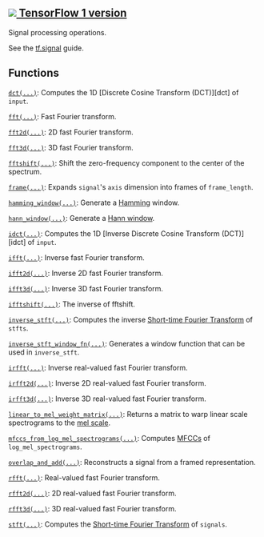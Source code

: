 [ ![](https://tensorflow.google.cn/images/tf_logo_32px.png) TensorFlow 1
version](/versions/r1.15/api_docs/python/tf/compat/v2/signal)  
---  
  
Signal processing operations.

See the [tf.signal](https://tensorflow.org/api_guides/python/contrib.signal)
guide.

## Functions

[`dct(...)`](https://tensorflow.google.cn/api_docs/python/tf/signal/dct):
Computes the 1D [Discrete Cosine Transform (DCT)][dct] of `input`.

[`fft(...)`](https://tensorflow.google.cn/api_docs/python/tf/signal/fft): Fast
Fourier transform.

[`fft2d(...)`](https://tensorflow.google.cn/api_docs/python/tf/signal/fft2d):
2D fast Fourier transform.

[`fft3d(...)`](https://tensorflow.google.cn/api_docs/python/tf/signal/fft3d):
3D fast Fourier transform.

[`fftshift(...)`](https://tensorflow.google.cn/api_docs/python/tf/signal/fftshift):
Shift the zero-frequency component to the center of the spectrum.

[`frame(...)`](https://tensorflow.google.cn/api_docs/python/tf/signal/frame):
Expands `signal`'s `axis` dimension into frames of `frame_length`.

[`hamming_window(...)`](https://tensorflow.google.cn/api_docs/python/tf/signal/hamming_window):
Generate a
[Hamming](https://en.wikipedia.org/wiki/Window_function#Hamming_window)
window.

[`hann_window(...)`](https://tensorflow.google.cn/api_docs/python/tf/signal/hann_window):
Generate a [Hann
window](https://en.wikipedia.org/wiki/Window_function#Hann_window).

[`idct(...)`](https://tensorflow.google.cn/api_docs/python/tf/signal/idct):
Computes the 1D [Inverse Discrete Cosine Transform (DCT)][idct] of `input`.

[`ifft(...)`](https://tensorflow.google.cn/api_docs/python/tf/signal/ifft):
Inverse fast Fourier transform.

[`ifft2d(...)`](https://tensorflow.google.cn/api_docs/python/tf/signal/ifft2d):
Inverse 2D fast Fourier transform.

[`ifft3d(...)`](https://tensorflow.google.cn/api_docs/python/tf/signal/ifft3d):
Inverse 3D fast Fourier transform.

[`ifftshift(...)`](https://tensorflow.google.cn/api_docs/python/tf/signal/ifftshift):
The inverse of fftshift.

[`inverse_stft(...)`](https://tensorflow.google.cn/api_docs/python/tf/signal/inverse_stft):
Computes the inverse [Short-time Fourier
Transform](https://en.wikipedia.org/wiki/Short-time_Fourier_transform) of
`stfts`.

[`inverse_stft_window_fn(...)`](https://tensorflow.google.cn/api_docs/python/tf/signal/inverse_stft_window_fn):
Generates a window function that can be used in `inverse_stft`.

[`irfft(...)`](https://tensorflow.google.cn/api_docs/python/tf/signal/irfft):
Inverse real-valued fast Fourier transform.

[`irfft2d(...)`](https://tensorflow.google.cn/api_docs/python/tf/signal/irfft2d):
Inverse 2D real-valued fast Fourier transform.

[`irfft3d(...)`](https://tensorflow.google.cn/api_docs/python/tf/signal/irfft3d):
Inverse 3D real-valued fast Fourier transform.

[`linear_to_mel_weight_matrix(...)`](https://tensorflow.google.cn/api_docs/python/tf/signal/linear_to_mel_weight_matrix):
Returns a matrix to warp linear scale spectrograms to the [mel
scale](https://en.wikipedia.org/wiki/Mel_scale).

[`mfccs_from_log_mel_spectrograms(...)`](https://tensorflow.google.cn/api_docs/python/tf/signal/mfccs_from_log_mel_spectrograms):
Computes [MFCCs](https://en.wikipedia.org/wiki/Mel-frequency_cepstrum) of
`log_mel_spectrograms`.

[`overlap_and_add(...)`](https://tensorflow.google.cn/api_docs/python/tf/signal/overlap_and_add):
Reconstructs a signal from a framed representation.

[`rfft(...)`](https://tensorflow.google.cn/api_docs/python/tf/signal/rfft):
Real-valued fast Fourier transform.

[`rfft2d(...)`](https://tensorflow.google.cn/api_docs/python/tf/signal/rfft2d):
2D real-valued fast Fourier transform.

[`rfft3d(...)`](https://tensorflow.google.cn/api_docs/python/tf/signal/rfft3d):
3D real-valued fast Fourier transform.

[`stft(...)`](https://tensorflow.google.cn/api_docs/python/tf/signal/stft):
Computes the [Short-time Fourier
Transform](https://en.wikipedia.org/wiki/Short-time_Fourier_transform) of
`signals`.

